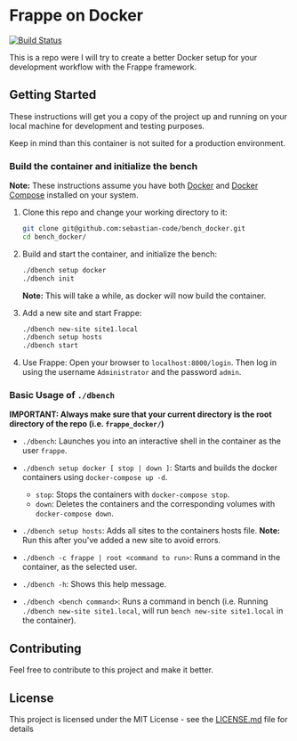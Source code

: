 # Frappe on Docker

[![Build Status](https://travis-ci.com/frappe/frappe_docker.svg)](https://travis-ci.com/frappe/frappe_docker)

This is a repo were I will try to create a better Docker setup for your development workflow with the Frappe framework.

## Getting Started

These instructions will get you a copy of the project up and running on your local machine for development and testing purposes.

Keep in mind than this container is not suited for a production environment.

### Build the container and initialize the bench

**Note:** These instructions assume you have both  [Docker](https://docs.docker.com/engine/installation)  and [Docker Compose](https://docs.docker.com/compose/install/) installed on your system.

1. Clone this repo and change your working directory to it:

    ```bash
    git clone git@github.com:sebastian-code/bench_docker.git
    cd bench_docker/
    ```

2. Build and start the container, and initialize the bench:

    ```bash
    ./dbench setup docker
    ./dbench init
    ```

    **Note:** This will take a while, as docker will now build the container.

3. Add a new site and start Frappe:

    ```bash
    ./dbench new-site site1.local
    ./dbench setup hosts
    ./dbench start
    ```

4. Use Frappe:
    Open your browser to `localhost:8000/login`. Then log in using the username `Administrator` and the password `admin`.

### Basic Usage of `./dbench`

**IMPORTANT: Always make sure that your current directory is the root directory of the repo (i.e. `frappe_docker/`)**

- `./dbench`: Launches you into an interactive shell in the container as the user `frappe`.

- `./dbench setup docker [ stop | down ]`: Starts and builds the docker containers using `docker-compose up -d`.
  - `stop`: Stops the containers with `docker-compose stop`.
  - `down`: Deletes the containers and the corresponding volumes with `docker-compose down`.

- `./dbench setup hosts`: Adds all sites to the containers hosts file.
  **Note:** Run this after you've added a new site to avoid errors.

- `./dbench -c frappe | root <command to run>`: Runs a command in the container, as the selected user.

- `./dbench -h`: Shows this help message.

- `./dbench <bench command>`: Runs a command in bench (i.e. Running `./dbench new-site site1.local`, will run `bench new-site site1.local` in the container).

## Contributing

Feel free to contribute to this project and make it better.

## License

This project is licensed under the MIT License - see the [LICENSE.md](LICENSE.md) file for details
